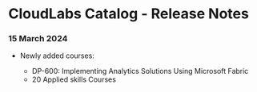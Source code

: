 # CloudLabs Catalog - Release Notes

### 15 March 2024
    
  * Newly added courses:

    * DP-600: Implementing Analytics Solutions Using Microsoft Fabric
    * 20 Applied skills Courses
